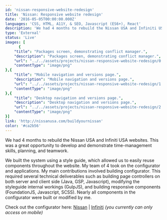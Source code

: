 ```yaml
---
id: 'nissan-responsive-website-redesign'
title: 'Nissan: Responsive website redesign'
date: '2016-05-05T00:00:00.000Z'
languages: 'CSS, HTML, A11Y, & SEO, Javascript (ES6+), React'
description: 'We had 4 months to rebuild the Nissan USA and Infiniti USA websites. This was a great opportunity to develop and demonstrate time-management skills, planning, and teamwork.'
type: 'External'
status: 'Live'
images: [
      {
	"title": "Packages screen, demonstrating conflict manager.",
	"description": "Packages screen, demonstrating conflict manager.",
	"url": "../../assets/projects/nissan-responsive-website-redesign/0.png",
	"contentType": "image/png"
},{
	"title": "Mobile navigation and versions page.",
	"description": "Mobile navigation and versions page.",
	"url": "../../assets/projects/nissan-responsive-website-redesign/1.png",
	"contentType": "image/png"
},{
	"title": "Desktop navigation and versions page.",
	"description": "Desktop navigation and versions page.",
	"url": "../../assets/projects/nissan-responsive-website-redesign/2.png",
	"contentType": "image/png"
}]
link: 'http://nissanusa.com/buildyournissan'
color: '#ca2b56'
---
```


We had 4 months to rebuild the Nissan USA and Infiniti USA websites. This was a great opportunity to develop and demonstrate time-management skills, planning, and teamwork.

We built the system using a style guide, which allowed us to easily reuse components throughout the website. My team of 4 took on the configurator and applications. My main contributions involved building configurator. This required several technical deliverables such as building page controllers on both server and client side (Java, GSP, Javascript), modifying the styleguide internal workings (GulpJS), and building responsive components (FoundationJS, Javascript, SCSS). Nearly all components in the configurator were built or modified by me.

Check out the configurator here: [Nissan](http://nissanusa.com/buildyournissan/) | [Infiniti](http://infinitiusa.com/buildyourinfiniti) *(you currently can only access on mobile)*
